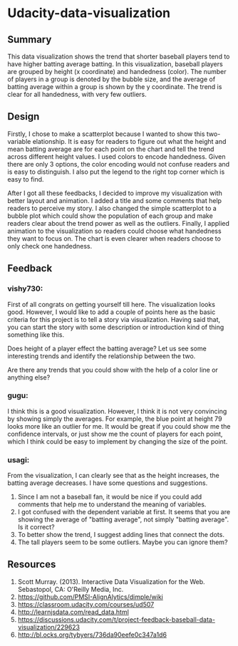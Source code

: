 # Udacity-data-visualization


## Summary

This data visualization shows the trend that shorter baseball players tend to have higher batting average batting. In this visualization, baseball players are grouped by height (x coordinate) and handedness (color). The number of players in a group is denoted by the bubble size, and the average of batting average within a group is shown by the y coordinate. The trend is clear for all handedness, with very few outliers.


## Design

Firstly, I chose to make a scatterplot because I wanted to show this two-variable elationship. It is easy for readers to figure out what the height and mean batting average are for each point on the chart and tell the trend across different height values. I used colors to encode handedness. Given there are only 3 options, the color encoding would not confuse readers and is easy to distinguish. I also put the legend to the right top corner which is easy to find.

After I got all these feedbacks, I decided to improve my visualization with better layout and animation. I added a title and some comments that help readers to perceive my story. I also changed the simple scatterplot to a bubble plot which could show the population of each group and make readers clear about the trend power as well as the outliers. Finally, I applied animation to the visualization so readers could choose what handedness they want to focus on. The chart is even clearer when readers choose to only check one handedness.

## Feedback

### vishy730:

First of all congrats on getting yourself till here. The visualization looks good. However, I would like to add a couple of points here as the basic criteria for this project is to tell a story via visualization. Having said that, you can start the story with some description or introduction kind of thing something like this.

Does height of a player effect the batting average? Let us see some interesting trends and identify the relationship between the two.

Are there any trends that you could show with the help of a color line or anything else?


### gugu:

I think this is a good visualization. However, I think it is not very convincing by showing simply the averages. For example, the blue point at height 79 looks more like an outlier for me. It would be great if you could show me the confidence intervals, or just show me the count of players for each point, which I think could be easy to implement by changing the size of the point.


### usagi:

From the visualization, I can clearly see that as the height increases, the batting average decreases. I have some questions and suggestions.
1. Since I am not a baseball fan, it would be nice if you could add comments that help me to understand the meaning of variables.
2. I got confused with the dependent variable at first. It seems that you are showing the average of "batting average", not simply "batting average". Is it correct?
3. To better show the trend, I suggest adding lines that connect the dots.
4. The tall players seem to be some outliers. Maybe you can ignore them?


## Resources
1. Scott Murray. (2013). Interactive Data Visualization for the Web. Sebastopol, CA: O'Reilly Media, Inc.
2. https://github.com/PMSI-AlignAlytics/dimple/wiki
3. https://classroom.udacity.com/courses/ud507
4. http://learnjsdata.com/read_data.html
5. https://discussions.udacity.com/t/project-feedback-baseball-data-visualization/229623
6. http://bl.ocks.org/tybyers/736da90eefe0c347a1d6
